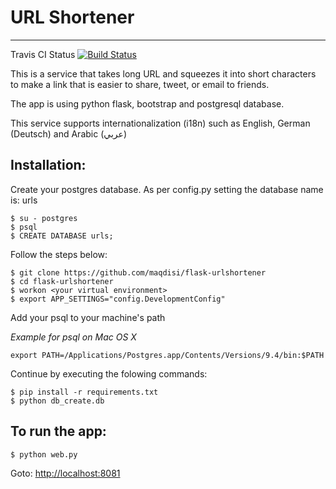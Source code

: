 # URL Shortener
----------------
Travis CI Status [![Build Status](https://travis-ci.org/jali/flask-urlshortener.svg?branch=master)](https://travis-ci.org/jali/flask-urlshortener)

This is a service that takes long URL and squeezes it into short characters to make a link that is easier to share, tweet, or email to friends.

The app is using python flask, bootstrap and postgresql database.

This service supports internationalization (i18n) such as English, German (Deutsch) and Arabic (عربي)


Installation:
-------------
Create your postgres database.
As per config.py setting the database name is: urls

	$ su - postgres
	$ psql
	$ CREATE DATABASE urls;

Follow the steps below:

	$ git clone https://github.com/maqdisi/flask-urlshortener
	$ cd flask-urlshortener
	$ workon <your virtual environment>
	$ export APP_SETTINGS="config.DevelopmentConfig"

Add your psql to your machine's path

*Example for psql on Mac OS X*

	export PATH=/Applications/Postgres.app/Contents/Versions/9.4/bin:$PATH
	
Continue by executing the folowing commands:

	$ pip install -r requirements.txt
	$ python db_create.db

To run the app:
---------------
	$ python web.py

Goto: [http://localhost:8081](http://localhost:8081)
